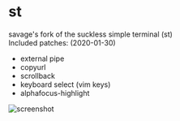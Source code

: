 # st
savage's fork of the suckless simple terminal (st)  
Included patches: (2020-01-30)
- external pipe
- copyurl
- scrollback
- keyboard select (vim keys)
- alphafocus-highlight

![screenshot](http://n0a110w.xyz/img/compress/iseG.png)
